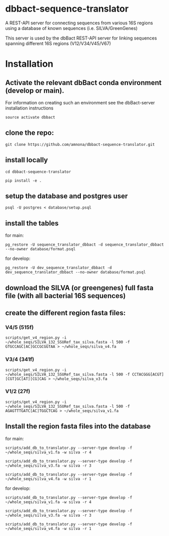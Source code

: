 # dbbact-sequence-translator
A REST-API server for connecting sequences from various 16S regions using a database of known sequences (i.e. SILVA/GreenGenes)

This server is used by the dbBact REST-API server for linking sequences spanning different 16S regions (V12/V34/V45/V67)

# Installation
## Activate the relevant dbBact conda environment (develop or main).
For information on creating such an environment see the dbBact-server installation instructions
```
source activate dbbact
```
## clone the repo:
```
git clone https://github.com/amnona/dbbact-sequence-translator.git
```

## install locally
```
cd dbbact-sequence-translator

pip install -e .
```

## setup the database and postgres user
```
psql -U postgres < database/setup.psql
```

## install the tables
for main:
```
pg_restore -U sequence_translator_dbbact -d sequence_translator_dbbact --no-owner database/format.psql
```

for develop:
```
pg_restore -U dev_sequence_translator_dbbact -d dev_sequence_translator_dbbact --no-owner database/format.psql
```

## download the SILVA (or greengenes) full fasta file (with all bacterial 16S sequences)

## create the different region fasta files:
### V4/5 (515f)
```
scripts/get_v4_region.py -i ~/whole_seqs/SILVA_132_SSURef_tax_silva.fasta -l 500 -f GTGCCAGC[AC]GCCGCGGTAA > ~/whole_seqs/silva_v4.fa
```
### V3/4 (341f)
```
scripts/get_v4_region.py -i ~/whole_seqs/SILVA_132_SSURef_tax_silva.fasta -l 500 -f CCTACGGG[ACGT][CGT]GC[AT][CG]CAG > ~/whole_seqs/silva_v3.fa
```

### V1/2 (27f)
```
scripts/get_v4_region.py -i ~/whole_seqs/SILVA_132_SSURef_tax_silva.fasta -l 500 -f AGAGTTTGATC[AC]TGGCTCAG > ~/whole_seqs/silva_v1.fa
```

## Install the region fasta files into the database
for main:
```
scripts/add_db_to_translator.py --server-type develop -f ~/whole_seqs/silva_v1.fa -w silva -r 4

scripts/add_db_to_translator.py --server-type develop -f ~/whole_seqs/silva_v3.fa -w silva -r 3

scripts/add_db_to_translator.py --server-type develop -f ~/whole_seqs/silva_v4.fa -w silva -r 1
```

for develop:
```
scripts/add_db_to_translator.py --server-type develop -f ~/whole_seqs/silva_v1.fa -w silva -r 4

scripts/add_db_to_translator.py --server-type develop -f ~/whole_seqs/silva_v3.fa -w silva -r 3

scripts/add_db_to_translator.py --server-type develop -f ~/whole_seqs/silva_v4.fa -w silva -r 1
```
